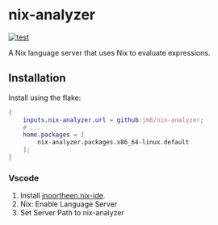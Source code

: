 # nix-analyzer

[![test](https://github.com/jm8/nix-analyzer/actions/workflows/test.yml/badge.svg)](https://github.com/jm8/nix-analyzer/actions/workflows/test.yml)

A Nix language server that uses Nix to evaluate expressions.

## Installation

Install using the flake:

```nix
{
    inputs.nix-analyzer.url = github:jm8/nix-analyzer;
    # ...
    home.packages = [
        nix-analyzer.packages.x86_64-linux.default
    ];
}
```

### Vscode
1. Install [jnoortheen.nix-ide](https://marketplace.visualstudio.com/items?itemName=jnoortheen.nix-ide).
2. Nix: Enable Language Server
3. Set Server Path to nix-analyzer

